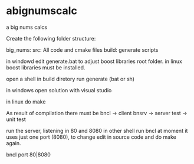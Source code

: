 # abignumscalc
a big nums calcs


Create the following folder structure:

big_nums:
    src:
        All code and cmake files
    build:
        generate scripts

       
in windowd edit generate.bat to adjust boost libraries root folder.
in linux boost libraries must be installed.

open a shell in build diretory run generate (bat or sh)

in windows open solution with visual studio

in linux do make

As result of compilation there must be
bncl -> client
bnsrv -> server
test -> unit test

run the server, listening in 80 and 8080
in other shell run bncl at moment it uses just one port (8080), to change edit in source code and do make again.

bncl port 80|8080






